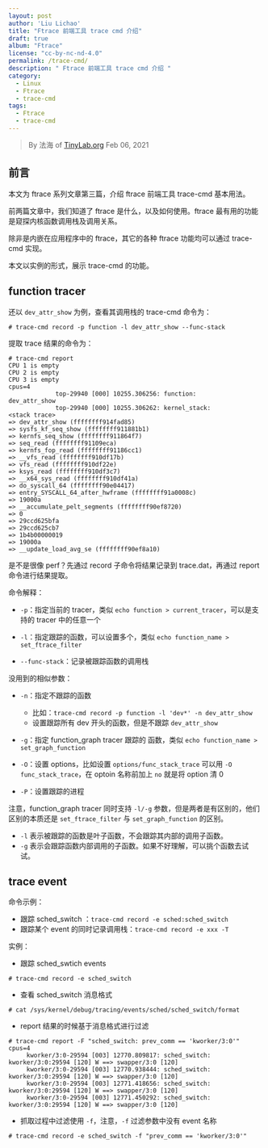 ```yaml
---
layout: post
author: 'Liu Lichao'
title: "Ftrace 前端工具 trace cmd 介绍"
draft: true
album: "Ftrace"
license: "cc-by-nc-nd-4.0"
permalink: /trace-cmd/
description: " Ftrace 前端工具 trace cmd 介绍 "
category:
  - Linux
  - Ftrace
  - trace-cmd
tags:
  - Ftrace
  - trace-cmd
---
```


> By 法海 of [TinyLab.org][1]
> Feb 06, 2021

## 前言

本文为 ftrace 系列文章第三篇，介绍 ftrace 前端工具 trace-cmd 基本用法。

前两篇文章中，我们知道了 ftrace 是什么，以及如何使用。ftrace 最有用的功能是窥探内核函数调用栈及调用关系。

除非是内嵌在应用程序中的 ftrace，其它的各种 ftrace 功能均可以通过 trace-cmd 实现。

本文以实例的形式，展示 trace-cmd 的功能。

## function tracer

还以 `dev_attr_show` 为例，查看其调用栈的 trace-cmd 命令为：

```
# trace-cmd record -p function -l dev_attr_show --func-stack
```

提取 trace 结果的命令为：

```
# trace-cmd report
CPU 1 is empty
CPU 2 is empty
CPU 3 is empty
cpus=4
             top-29940 [000] 10255.306256: function:             dev_attr_show
             top-29940 [000] 10255.306262: kernel_stack:         <stack trace>
=> dev_attr_show (ffffffff914fad85)
=> sysfs_kf_seq_show (ffffffff911881b1)
=> kernfs_seq_show (ffffffff911864f7)
=> seq_read (ffffffff91109eca)
=> kernfs_fop_read (ffffffff91186cc1)
=> __vfs_read (ffffffff910df17b)
=> vfs_read (ffffffff910df22e)
=> ksys_read (ffffffff910df3c7)
=> __x64_sys_read (ffffffff910df41a)
=> do_syscall_64 (ffffffff90e04417)
=> entry_SYSCALL_64_after_hwframe (ffffffff91a0008c)
=> 19000a
=> __accumulate_pelt_segments (ffffffff90ef8720)
=> 0
=> 29ccd625bfa
=> 29ccd625cb7
=> 1b4b00000019
=> 19000a
=> __update_load_avg_se (ffffffff90ef8a10)
```

是不是很像 perf？先通过 record 子命令将结果记录到 trace.dat，再通过 report 命令进行结果提取。

命令解释：

* `-p`：指定当前的 tracer，类似 `echo function > current_tracer`，可以是支持的 tracer 中的任意一个

* `-l`：指定跟踪的函数，可以设置多个，类似 `echo function_name > set_ftrace_filter`

* `--func-stack`：记录被跟踪函数的调用栈

没用到的相似参数：

* `-n`：指定不跟踪的函数
    * 比如：`trace-cmd record -p function -l 'dev*' -n dev_attr_show`
    * 设置跟踪所有 dev 开头的函数，但是不跟踪 `dev_attr_show`

* `-g`：指定 function_graph tracer 跟踪的 函数，类似 `echo function_name > set_graph_function`

* `-O`：设置 options，比如设置 `options/func_stack_trace` 可以用 `-O func_stack_trace`，在 optoin 名称前加上 `no` 就是将 option 清 0

* `-P`：设置跟踪的进程


注意，function_graph tracer 同时支持 `-l/-g` 参数，但是两者是有区别的，他们区别的本质还是 `set_ftrace_filter` 与 `set_graph_function` 的区别。

* `-l` 表示被跟踪的函数是叶子函数，不会跟踪其内部的调用子函数。
* `-g` 表示会跟踪函数内部调用的子函数。如果不好理解，可以挑个函数去试试。

## trace event

命令示例：

* 跟踪 sched_switch ：`trace-cmd record -e sched:sched_switch`
* 跟踪某个 event 的同时记录调用栈：`trace-cmd record -e xxx -T`

实例：


- 跟踪 sched_swtich events

```
# trace-cmd record -e sched_switch
```

- 查看 sched_switch 消息格式

```
# cat /sys/kernel/debug/tracing/events/sched/sched_switch/format
```

- report 结果的时候基于消息格式进行过滤

```
# trace-cmd report -F "sched_switch: prev_comm == 'kworker/3:0'"
cpus=4
     kworker/3:0-29594 [003] 12770.809817: sched_switch:         kworker/3:0:29594 [120] W ==> swapper/3:0 [120]
     kworker/3:0-29594 [003] 12770.938444: sched_switch:         kworker/3:0:29594 [120] W ==> swapper/3:0 [120]
     kworker/3:0-29594 [003] 12771.418656: sched_switch:         kworker/3:0:29594 [120] W ==> swapper/3:0 [120]
     kworker/3:0-29594 [003] 12771.450292: sched_switch:         kworker/3:0:29594 [120] W ==> swapper/3:0 [120]
```

- 抓取过程中过滤使用 `-f`，注意，`-f` 过滤参数中没有 event 名称

```
# trace-cmd record -e sched_switch -f "prev_comm == 'kworker/3:0'"
```

[1]: http://tinylab.org
